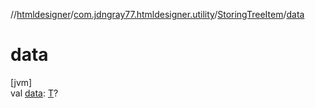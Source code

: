 //[htmldesigner](../../../index.md)/[com.jdngray77.htmldesigner.utility](../index.md)/[StoringTreeItem](index.md)/[data](data.md)

# data

[jvm]\
val [data](data.md): [T](index.md)?
